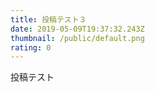 ```yaml
---
title: 投稿テスト３
date: 2019-05-09T19:37:32.243Z
thumbnail: /public/default.png
rating: 0
---
```

投稿テスト
